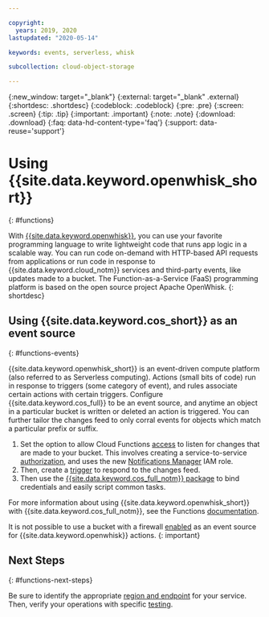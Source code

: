```yaml
---

copyright:
  years: 2019, 2020
lastupdated: "2020-05-14"

keywords: events, serverless, whisk

subcollection: cloud-object-storage

---
```

{:new_window: target="_blank"}
{:external: target="_blank" .external}
{:shortdesc: .shortdesc}
{:codeblock: .codeblock}
{:pre: .pre}
{:screen: .screen}
{:tip: .tip}
{:important: .important}
{:note: .note}
{:download: .download} 
{:faq: data-hd-content-type='faq'}
{:support: data-reuse='support'}

# Using {{site.data.keyword.openwhisk_short}}
{: #functions}

With [{{site.data.keyword.openwhisk}}](/docs/openwhisk?topic=openwhisk-getting-started), you can use your favorite programming language to write lightweight code that runs app logic in a scalable way. You can run code on-demand with HTTP-based API requests from applications or run code in response to {{site.data.keyword.cloud_notm}} services and third-party events, like updates made to a bucket. The Function-as-a-Service (FaaS) programming platform is based on the open source project Apache OpenWhisk. 
{: shortdesc}

## Using {{site.data.keyword.cos_short}} as an event source
{: #functions-events}

{{site.data.keyword.openwhisk_short}} is an event-driven compute platform (also referred to as Serverless computing). Actions (small bits of code) run in response to triggers (some category of event), and rules associate certain actions with certain triggers. Configure {{site.data.keyword.cos_full}} to be an event source, and anytime an object in a particular bucket is written or deleted an action is triggered. You can further tailor the changes feed to only corral events for objects which match a particular prefix or suffix. 

1. Set the option to allow Cloud Functions [access](/docs/openwhisk?topic=openwhisk-pkg_obstorage#pkg_obstorage_ev) to listen for changes that are made to your bucket. This involves creating a service-to-service [authorization](/docs/iam?topic=iam-serviceauth), and uses the new [Notifications Manager](/docs/openwhisk?topic=openwhisk-pkg_obstorage#pkg_obstorage_auth) IAM role.
2. Then, create a [trigger](/docs/openwhisk?topic=openwhisk-pkg_obstorage#pkg_obstorage_ev_trig_ui) to respond to the changes feed.
3. Then use the [{{site.data.keyword.cos_full_notm}} package](/docs/openwhisk?topic=openwhisk-pkg_obstorage#pkg_obstorage_actions) to bind credentials and easily script common tasks.

For more information about using {{site.data.keyword.openwhisk_short}} with {{site.data.keyword.cos_full_notm}}, see the Functions [documentation](/docs/openwhisk?topic=openwhisk-pkg_obstorage).

It is not possible to use a bucket with a firewall [enabled](/docs/cloud-object-storage?topic=cloud-object-storage-setting-a-firewall) as an event source for {{site.data.keyword.openwhisk}} actions.
{: important}

## Next Steps
{: #functions-next-steps}

Be sure to identify the appropriate [region and endpoint](/docs/openwhisk?topic=openwhisk-cloudfunctions_regions) for your service. Then, verify your operations with specific [testing](/docs/openwhisk?topic=openwhisk-test).
